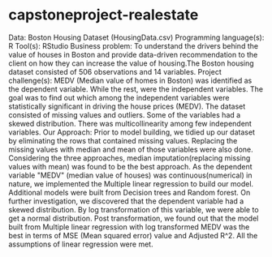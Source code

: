 # capstoneproject-realestate
Data: Boston Housing Dataset (HousingData.csv) Programming language(s): R Tool(s): RStudio  Business problem: To understand the drivers behind the value of houses in Boston and provide data-driven recommendation to the client on how they can increase the value of housing.The Boston housing dataset consisted of 506 observations and 14 variables.  Project challenge(s): MEDV (Median value of homes in Boston) was identified as the dependent variable. While the rest, were the independent variables. The goal was to find out which among the independent variables were statistically significant in driving the house prices (MEDV). The dataset consisted of missing values and outliers. Some of the variables had a skewed distribution. There was multicollinearity among few independent variables.  Our Approach: Prior to model building, we tidied up our dataset by eliminating the rows that contained missing values. Replacing the missing values with median and mean of those variables were also done. Considering the three approaches, median imputation(replacing missing values with mean) was found to be the best approach. As the dependent variable "MEDV" (median value of houses) was continuous(numerical) in nature, we implemented the Multiple linear regression to build our model. Additional models were built from Decision trees and Random forest. On further investigation, we discovered that the dependent variable had a skewed distribution. By log transformation of this variable, we were able to get a normal distribution. Post transformation, we found out that the model built from Multiple linear regression with log transformed MEDV was the best in terms of MSE (Mean squared error) value and Adjusted R^2. All the assumptions of linear regression were met.

